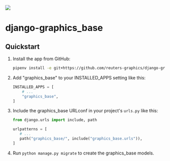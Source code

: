![](https://graphics.thomsonreuters.com/style-assets/images/logos/reuters-graphics-logo/svg/graphics-logo-color-dark.svg)

# django-graphics_base

## Quickstart

1. Install the app from GitHub:

   ```bash
   pipenv install -e git+https://github.com/reuters-graphics/django-graphics_base.git#egg=graphics_base
   ```

2. Add "graphics_base" to your INSTALLED_APPS setting like this:

   ```python
   INSTALLED_APPS = [
       # ...
       "graphics_base",
   ]
   ```

3. Include the graphics_base URLconf in your project's `urls.py` like this:

   ```python
   from django.urls import include, path

   urlpatterns = [
      # ...
      path("graphics_base/", include("graphics_base.urls")),
   ]
   ```

4. Run `python manage.py migrate` to create the graphics_base models.
